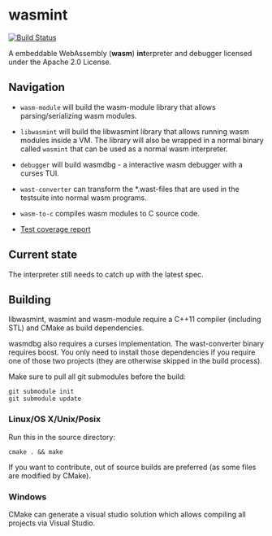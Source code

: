 # wasmint
[![Build Status](https://travis-ci.org/WebAssembly/wasmint.svg?branch=master)](https://travis-ci.org/WebAssembly/wasmint)

A embeddable WebAssembly (**wasm**) **int**erpreter and debugger licensed under the Apache 2.0 License.

## Navigation

* `wasm-module` will build the wasm-module library that allows parsing/serializing wasm modules.

* `libwasmint` will build the libwasmint library that allows running wasm modules inside a VM. The library will also
   be wrapped in a normal binary called `wasmint` that can be used as a normal wasm interpreter.

* `debugger` will build wasmdbg - a interactive wasm debugger with a curses TUI.

* `wast-converter` can transform the *.wast-files that are used in the testsuite into normal wasm programs.

* `wasm-to-c` compiles wasm modules to C source code.

* [Test coverage report](https://teemperor.de/wasmint_coverage/)

## Current state

The interpreter still needs to catch up with the latest spec.

## Building

libwasmint, wasmint and wasm-module require a C++11 compiler (including STL) and CMake as build dependencies.

wasmdbg also requires a curses implementation. The wast-converter binary requires boost. You only need to install
those dependencies if you require one of those two projects (they are otherwise skipped in the build process).

Make sure to pull all git submodules before the build:

```
git submodule init
git submodule update
```
### Linux/OS X/Unix/Posix

Run this in the source directory:

```
cmake . && make
```

If you want to contribute, out of source builds are preferred (as some files are modified by CMake).

### Windows

CMake can generate a visual studio solution which allows compiling all projects via Visual Studio.
